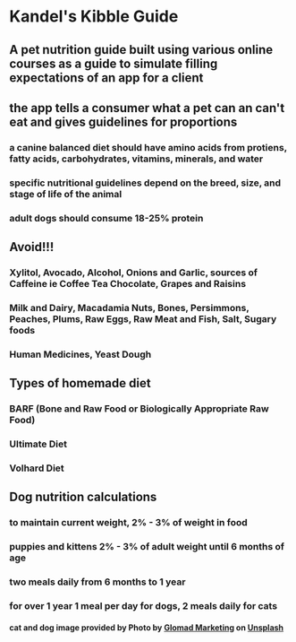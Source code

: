 # Kandel's Kibble Guide

## A pet nutrition guide built using various online courses as a guide to simulate filling expectations of an app for a client

## the app tells a consumer what a pet can an can't eat and gives guidelines for proportions

### a canine balanced diet should have amino acids from protiens, fatty acids, carbohydrates, vitamins, minerals, and water

### specific nutritional guidelines depend on the breed, size, and stage of life of the animal

### adult dogs should consume 18-25% protein


## Avoid!!!

### Xylitol, Avocado, Alcohol, Onions and Garlic, sources of Caffeine ie Coffee Tea Chocolate, Grapes and Raisins

### Milk and Dairy, Macadamia Nuts, Bones, Persimmons, Peaches, Plums, Raw Eggs, Raw Meat and Fish, Salt, Sugary foods

### Human Medicines, Yeast Dough


## Types of homemade diet

### BARF (Bone and Raw Food or Biologically Appropriate Raw Food)

### Ultimate Diet

### Volhard Diet

## Dog nutrition calculations

### to maintain current weight, 2% - 3% of weight in food

### puppies and kittens 2% - 3% of adult weight until 6 months of age

### two meals daily from 6 months to 1 year

### for over 1 year 1 meal per day for dogs, 2 meals daily for cats

#### cat and dog image provided by <span>Photo by <a href="https://unsplash.com/@glomadmarketing?utm_source=unsplash&amp;utm_medium=referral&amp;utm_content=creditCopyText">Glomad Marketing</a> on <a href="https://unsplash.com/s/photos/dog-and-cat?utm_source=unsplash&amp;utm_medium=referral&amp;utm_content=creditCopyText">Unsplash</a></span>